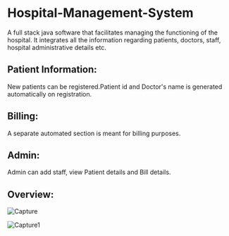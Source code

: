 # Hospital-Management-System
A full stack java software that facilitates managing the functioning of the hospital. It integrates all the information regarding patients, doctors, staff, hospital administrative details etc.

## Patient Information:
   New patients can be registered.Patient id and Doctor's name is generated automatically on registration.

## Billing:
   A separate automated section is meant for billing purposes.
   
## Admin:
   Admin can add staff, view Patient details and Bill details.

## Overview:
![Capture](https://user-images.githubusercontent.com/37541022/57569103-cdf08680-740d-11e9-8e93-13a420e5c1a0.PNG)

![Capture1](https://user-images.githubusercontent.com/37541022/57569121-f5475380-740d-11e9-8633-cec30772d7ff.PNG)
